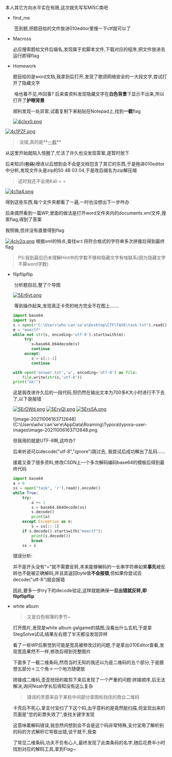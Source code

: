 本人其它方向水平实在有限,这次就先写写MISC类吧

- find_me

  ​	签到题,把题目给的文件放进010editor里搜一下ctf就可以了

- Macross

  ​	必应搜索题给文件后缀名,发现属于宏脚本文件,下载对应的程序,把文件放进去运行即得flag	

- Homework

  ​	题目给的是word文档,我拿到后打开,发现了歌颂网络安全的一大段文字,尝试打开了隐藏文字

  ​    啥也看不见,咋回事?  后来查资料发现隐藏文字在**白色背景**下显示不出来,所以打开了**护眼背景**

  ​	顺利发现一处异常,试着复制下来粘贴在Notepad上,找到**一截**flag

  [![4clxx0.png](https://z3.ax1x.com/2021/09/26/4clxx0.png)](https://imgtu.com/i/4clxx0)

[![4c1PZF.png](https://z3.ax1x.com/2021/09/26/4c1PZF.png)](https://imgtu.com/i/4c1PZF)

> ​	没错,真的是**<u>一截</u>**

从这里开始就陷入怪圈了,忙活了许久也没发现答案,遂暂时放下   

后来知识(~~套路~~)增进以后想到会不会是文档包含了其它的东西,于是拖进010editor中分析,发现文件头是zip的50 4B 03 04,于是改后缀名为zip解压缩

> 这时我还不会用Kali = =

[![4c1ia4.png](https://z3.ax1x.com/2021/09/26/4c1ia4.png)](https://imgtu.com/i/4c1ia4)

得到这些东西,每个文件夹都看了一遍,一时也没想出下一步咋办

后来偶然看到一篇WP,里面的做法是打开word文件夹内的documents.xml文件,搜索flag,得到了答案

我照做,但并没有直接得到flag

[![4clv2q.png](https://z3.ax1x.com/2021/09/26/4clv2q.png)](https://imgtu.com/i/4clv2q)			根据xml的特点,查找w:t  将符合格式的字符串多次拼接后得到最终flag

> PS:我到最后仍未理解Hint中的字数不够和隐藏文字有啥联系(因为隐藏文字不算word字数)





- flipflipflip

  ​	分析题目后,整了个导图

  [![5Er6yt.png](https://z3.ax1x.com/2021/10/10/5Er6yt.png)](https://imgtu.com/i/5Er6yt)

  ​	等到操作起来,发现真正卡壳的地方完全不在图上.......

  ```python
  import base64
  import sys
  s = open(r"C:\Users\who'can'se'e\Desktop\CTF\TASK\task.txt").read().encode('utf-8')
  m = "moectf"
  while not str(s, encoding='utf-8').startswith(m):
       try:
          s=base64.b64decode(s)
          continue
       except:
          s = s[::-1]
          continue
  
  with open('answer.txt','w', encoding='utf-8') as file:
      file.write(str(s,'utf-8'))
  print("ok!")
  ```

  这是我改进许久后的一段代码,但仍然在输出文本为700多K大小时进行不下去了,以下是报错

  [![5ErDWd.png](https://z3.ax1x.com/2021/10/10/5ErDWd.png)](https://imgtu.com/i/5ErDWd)
  [![5EryQI.png](https://z3.ax1x.com/2021/10/10/5EryQI.png)](https://imgtu.com/i/5EryQI)
  [![5ErsSA.png](https://z3.ax1x.com/2021/10/10/5ErsSA.png)](https://imgtu.com/i/5ErsSA)

  ![image-20211006163712648](C:\Users\who'can'se'e\AppData\Roaming\Typora\typora-user-images\image-20211006163712648.png

  但我用的就是UTF-8啊,这咋办?

  后来听说可以decode("utf-8","ignore")跳过去, 我尝试后成功解出了乱码......

  接着又查了很多资料,修改CSDN上一个多次解码编码base64的模板后得到最终代码

  ```python
  import base64
  a = 0
  ss = open("task", 'r').read().encode()
  while True:
      try:
          a += 1
          s = base64.b64decode(ss)
          s.decode()  
          print(a)
      except Exception as e:
          s = ss[::-1]
      if s.decode().startswith("moectf"):
          print(s.decode())
          break
      ss = s  
  ```

  错误分析: 

  并不是开头没有"="就不需要反转,本来能够解码的一长串字符串如果**事先**被反转也不能被正确解码,并且其返回byte值**不会报错**,但如果你尝试去decode("utf-8")就会报错

  因此,要多一步try下的decode验证,这样就能确保**一旦出错就反转,即flipflipflip**

- white album

  > ​	又是白色相簿的季节~

  打开图片,发现是white album galgame的插图,没看出什么玄机,于是拿StegSolve试试,结果左右摁了半天都没发现异样

  看了一些WP后察觉到可能是宽高被修改过的问题,于是拿出010Editor查看,发现宽高果然不一样,修改后得到完整图片

  下面多了一截二维条码,然而当时无知的我还以为是二维码的五个部分,于是臆想五部分＋三个角＋一个地方随便放

  拼接成二维码,歪歪扭扭的裁剪下来后发现了一个严重的问题:拼接顺序,后无法解决,询问Noah学长后得知没有这么复杂

  > ​	错误的灵感来自于某些中间部分拿图标挡住的商业二维码

  卡壳后不死心,拿支付宝扫了下这个码,出乎意料的是竟然能扫描,但呈现出来的页面是"您的彩票失效了",查找关键字发现

  这意味着解码错误,我忽然间想到会不会是这个码非常特殊,支付宝用了解析别的码的方式解析它导致出错,说干就干,我查

  了常见二维条码,功夫不负有心人,最终发现了此类条码的名字,随后花费半小时找到对应的解码工具,拿到Flag~

  

  

  

  

  
